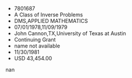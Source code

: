 
* 7801687
* A Class of Inverse Problems
* DMS,APPLIED MATHEMATICS
* 07/01/1978,11/09/1979
* John Cannon,TX,University of Texas at Austin
* Continuing Grant
*   name not available
* 11/30/1981
* USD 43,454.00

nan
